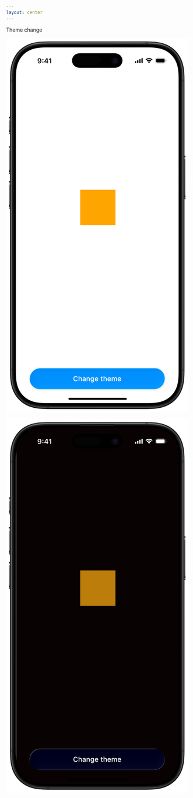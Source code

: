 ```yaml
---
layout: center
---
```


<p class="font-geist text-4xl font-bold absolute left-30 top-30">
Theme change
</p>

<img 
    v-motion
    :initial="{ opacity: 0, y: 0 }"
    :enter="{ opacity: 1, transition: { duration: 600, ease: 'easeOut' } }"
    :click-1="{ opacity: 0, transition: { duration: 600, ease: 'easeOut' } }"
    src="../assets/frame-light.png" 
    class="w-[300px] absolute top-10" 
/>

<img 
    v-motion
    :initial="{ opacity: 0, y: 0 }"
    :click-1="{ opacity: 1, transition: { duration: 600, ease: 'easeOut' } }"
    src="../assets/frame-dark.png" 
    class="w-[300px] absolute top-10" 
/>

<!-- Click triggers -->
<div v-click class="absolute inset-0 pointer-events-none"></div>

